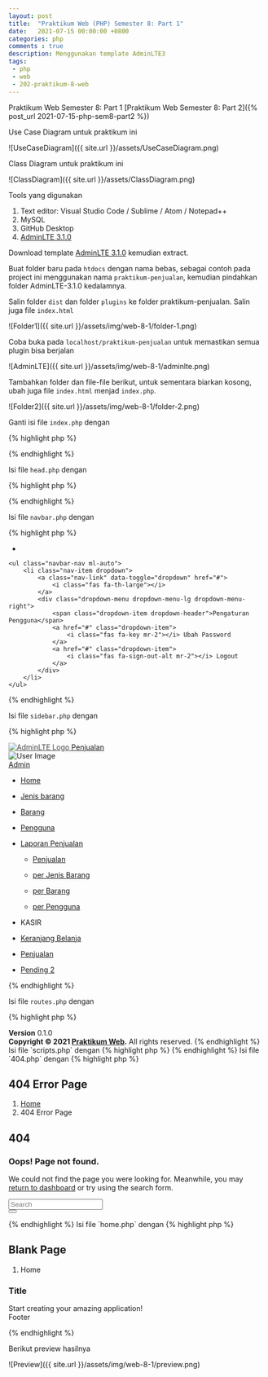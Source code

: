 ```yaml
---
layout: post
title:  "Praktikum Web (PHP) Semester 8: Part 1"
date:   2021-07-15 00:00:00 +0800
categories: php
comments : true
description: Menggunakan template AdminLTE3
tags: 
 - php 
 - web
 - 202-praktikum-8-web
---
```


Praktikum Web Semester 8: Part 1
[Praktikum Web Semester 8: Part 2]({% post_url 2021-07-15-php-sem8-part2 %})

Use Case Diagram untuk praktikum ini

![UseCaseDiagram]({{ site.url }}/assets/UseCaseDiagram.png)

Class Diagram untuk praktikum ini

![ClassDiagram]({{ site.url }}/assets/ClassDiagram.png)

Tools yang digunakan
1. Text editor: Visual Studio Code / Sublime / Atom / Notepad++
2. MySQL
3. GitHub Desktop
4. <a href="https://github.com/ColorlibHQ/AdminLTE/archive/refs/tags/v3.1.0.zip" target="_blank">AdminLTE 3.1.0</a>

Download template <a href="https://github.com/ColorlibHQ/AdminLTE/archive/refs/tags/v3.1.0.zip" target="_blank">AdminLTE 3.1.0</a> kemudian extract.

Buat folder baru pada `htdocs` dengan nama bebas, sebagai contoh pada project ini menggunakan nama `praktikum-penjualan`, kemudian pindahkan folder AdminLTE-3.1.0 kedalamnya.

Salin folder `dist` dan folder `plugins` ke folder praktikum-penjualan. Salin juga file `index.html`

![Folder1]({{ site.url }}/assets/img/web-8-1/folder-1.png)

Coba buka pada `localhost/praktikum-penjualan` untuk memastikan semua plugin bisa berjalan

![AdminLTE]({{ site.url }}/assets/img/web-8-1/adminlte.png)

Tambahkan folder dan file-file berikut, untuk sementara biarkan kosong, ubah juga file `index.html` menjad `index.php`. 

![Folder2]({{ site.url }}/assets/img/web-8-1/folder-2.png)

Ganti isi file `index.php` dengan

{% highlight  php %}
<?php
session_start();
?>
<!DOCTYPE html>
<html lang="en">

<head>
  <?php include_once "components/head.php"; ?>
</head>

<body class="hold-transition sidebar-mini">
  <div class="wrapper">
    <?php
    include_once "components/navbar.php";
    include_once "components/sidebar.php";
    ?>
    <div class="content-wrapper">
      <?php include_once "routes/routes.php" ?>
    </div>
    <?php include_once "components/footer.php" ?>
  </div>
</body>

</html>
{% endhighlight %}

Isi file `head.php` dengan

{% highlight  php %}
<meta charset="utf-8">
<meta name="viewport" content="width=device-width, initial-scale=1">
<title>Praktikum Penjualan</title>
<link rel="stylesheet" href="https://fonts.googleapis.com/css?family=Source+Sans+Pro:300,400,400i,700&display=fallback">
<link rel="stylesheet" href="plugins/fontawesome-free/css/all.min.css">
<link rel="stylesheet" href="dist/css/adminlte.min.css">
{% endhighlight %}

Isi file `navbar.php` dengan

{% highlight  php %}
<nav class="main-header navbar navbar-expand navbar-white navbar-light">
    <ul class="navbar-nav">
        <li class="nav-item">
            <a class="nav-link" data-widget="pushmenu" href="#" role="button"><i class="fas fa-bars"></i></a>
        </li>
    </ul>

    <ul class="navbar-nav ml-auto">
        <li class="nav-item dropdown">
            <a class="nav-link" data-toggle="dropdown" href="#">
                <i class="fas fa-th-large"></i>
            </a>
            <div class="dropdown-menu dropdown-menu-lg dropdown-menu-right">
                <span class="dropdown-item dropdown-header">Pengaturan Pengguna</span>
                <a href="#" class="dropdown-item">
                    <i class="fas fa-key mr-2"></i> Ubah Password
                </a>
                <a href="#" class="dropdown-item">
                    <i class="fas fa-sign-out-alt mr-2"></i> Logout
                </a>
            </div>
        </li>
    </ul>
</nav>
{% endhighlight %}

Isi file `sidebar.php` dengan

{% highlight  php %}
<aside class="main-sidebar sidebar-dark-primary elevation-4">
    <a href="#" class="brand-link">
        <img src="dist/img/AdminLTELogo.png" alt="AdminLTE Logo" class="brand-image img-circle elevation-3" style="opacity: .8">
        <span class="brand-text font-weight-light">Penjualan</span>
    </a>
    <div class="sidebar">
        <div class="user-panel mt-3 pb-3 mb-3 d-flex">
            <div class="image">
                <img src="dist/img/user2-160x160.jpg" class="img-circle elevation-2" alt="User Image">
            </div>
            <div class="info">
                <a href="#" class="d-block">Admin</a>
            </div>
        </div>
        <nav class="mt-2">
            <ul class="nav nav-pills nav-sidebar flex-column" data-widget="treeview" role="menu" data-accordion="false">
                <li class="nav-item">
                    <a href="?page=home" class="nav-link active">
                        <i class="nav-icon fas fa-home"></i>
                        <p>
                            Home
                        </p>
                    </a>
                </li>
                <li class="nav-item">
                    <a href="?page=jenisbarangread" class="nav-link">
                        <i class="nav-icon fas fa-cube"></i>
                        <p>
                            Jenis barang
                        </p>
                    </a>
                </li>
                <li class="nav-item">
                    <a href="?page=barangread" class="nav-link">
                        <i class="nav-icon fas fa-cubes"></i>
                        <p>
                            Barang
                        </p>
                    </a>
                </li>
                <li class="nav-item">
                    <a href="?page=penggunaread" class="nav-link">
                        <i class="nav-icon fas fa-users"></i>
                        <p>
                            Pengguna
                        </p>
                    </a>
                </li>
                <li class="nav-item">
                    <a href="#" class="nav-link">
                        <i class="nav-icon fas fa-copy"></i>
                        <p>
                            Laporan Penjualan
                            <i class="fas fa-angle-left right"></i>
                        </p>
                    </a>
                    <ul class="nav nav-treeview">
                        <li class="nav-item">
                            <a href="#" class="nav-link">
                                <i class="far fa-circle nav-icon"></i>
                                <p>Penjualan</p>
                            </a>
                        </li>
                        <li class="nav-item">
                            <a href="#" class="nav-link">
                                <i class="far fa-circle nav-icon"></i>
                                <p>per Jenis Barang</p>
                            </a>
                        </li>
                        <li class="nav-item">
                            <a href="#" class="nav-link">
                                <i class="far fa-circle nav-icon"></i>
                                <p>per Barang</p>
                            </a>
                        </li>
                        <li class="nav-item">
                            <a href="#" class="nav-link">
                                <i class="far fa-circle nav-icon"></i>
                                <p>per Pengguna</p>
                            </a>
                        </li>
                    </ul>
                </li>
                <li class="nav-header">KASIR</li>
                <li class="nav-item">
                    <a href="#" class="nav-link">
                        <i class="nav-icon fas fa-shopping-cart"></i>
                        <p>
                            Keranjang Belanja
                        </p>
                    </a>
                </li>
                <li class="nav-item">
                    <a href="#" class="nav-link">
                        <i class="nav-icon far fa-list-alt"></i>
                        <p>
                            Penjualan
                        </p>
                    </a>
                </li>
                <li class="nav-item">
                    <a href="#" class="nav-link">
                        <i class="nav-icon fas fa-hand-paper"></i>
                        <p>
                            Pending
                            <span class="badge badge-info right">2</span>
                        </p>
                    </a>
                </li>
            </ul>
        </nav>
    </div>
</aside>
{% endhighlight %}

Isi file `routes.php` dengan

{% highlight  php %}
<?php
if (isset($_GET['page'])) {
    $page = $_GET['page'];
    switch ($page) {
        case '':
            if (file_exists('pages/home.php')) {
                include 'pages/home.php';
            } else {
                include "pages/404.php";
            }
            break;
        case 'home':
            if (file_exists('pages/home.php')) {
                include 'pages/home.php';
            } else {
                include "pages/404.php";
            }
            break;
        default:
            include "pages/404.php";
            break;
    }
} else {
    include "pages/home.php";
}

{% endhighlight %}

Isi file `footer.php` dengan

{% highlight  php %}
<footer class="main-footer">
    <div class="float-right d-none d-sm-block">
        <b>Version</b> 0.1.0
    </div>
    <strong>Copyright &copy; 2021 <a href="https://mirzayogy.github.io">Praktikum Web</a>.</strong> All rights reserved.
</footer>
{% endhighlight %}

Isi file `scripts.php` dengan

{% highlight  php %}
<script src="plugins/jquery/jquery.min.js"></script>
<script src="plugins/bootstrap/js/bootstrap.bundle.min.js"></script>
<script src="dist/js/adminlte.min.js"></script>
<script src="dist/js/demo.js"></script>
{% endhighlight %}

Isi file `404.php` dengan

{% highlight  php %}
<section class="content-header">
    <div class="container-fluid">
        <div class="row mb-2">
            <div class="col-sm-6">
                <h1>404 Error Page</h1>
            </div>
            <div class="col-sm-6">
                <ol class="breadcrumb float-sm-right">
                    <li class="breadcrumb-item"><a href="?page=home">Home</a></li>
                    <li class="breadcrumb-item active">404 Error Page</li>
                </ol>
            </div>
        </div>
    </div>
</section>
<section class="content">
    <div class="error-page">
        <h2 class="headline text-warning"> 404</h2>
        <div class="error-content">
            <h3><i class="fas fa-exclamation-triangle text-warning"></i> Oops! Page not found.</h3>
            <p>
                We could not find the page you were looking for.
                Meanwhile, you may <a href="?page=home">return to dashboard</a> or try using the search form.
            </p>
            <form class="search-form">
                <div class="input-group">
                    <input type="text" name="search" class="form-control" placeholder="Search">
                    <div class="input-group-append">
                        <button type="submit" name="submit" class="btn btn-warning"><i class="fas fa-search"></i>
                        </button>
                    </div>
                </div>
            </form>
        </div>
    </div>
</section>
{% endhighlight %}


Isi file `home.php` dengan

{% highlight  php %}
<section class="content-header">
    <div class="container-fluid">
        <div class="row mb-2">
            <div class="col-sm-6">
                <h1>Blank Page</h1>
            </div>
            <div class="col-sm-6">
                <ol class="breadcrumb float-sm-right">
                    <li class="breadcrumb-item active">Home</li>
                </ol>
            </div>
        </div>
    </div><!-- /.container-fluid -->
</section>
<section class="content">
    <div class="card">
        <div class="card-header">
            <h3 class="card-title">Title</h3>
        </div>
        <div class="card-body">
            Start creating your amazing application!
        </div>
        <div class="card-footer">
            Footer
        </div>
    </div>
</section>

<?php include_once "components/scripts.php" ?>
{% endhighlight %}

Berikut preview hasilnya

![Preview]({{ site.url }}/assets/img/web-8-1/preview.png)
